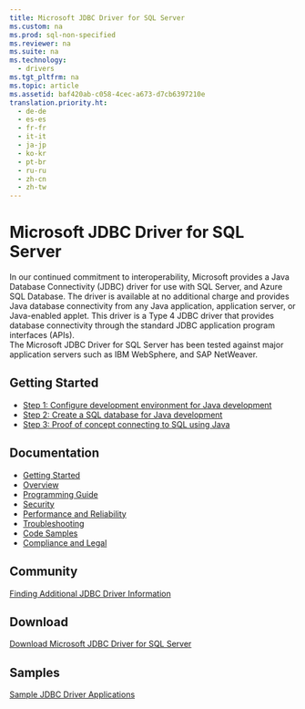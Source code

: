 ```yaml
---
title: Microsoft JDBC Driver for SQL Server
ms.custom: na
ms.prod: sql-non-specified
ms.reviewer: na
ms.suite: na
ms.technology: 
  - drivers
ms.tgt_pltfrm: na
ms.topic: article
ms.assetid: baf420ab-c058-4cec-a673-d7cb6397210e
translation.priority.ht: 
  - de-de
  - es-es
  - fr-fr
  - it-it
  - ja-jp
  - ko-kr
  - pt-br
  - ru-ru
  - zh-cn
  - zh-tw
---
```

# Microsoft JDBC Driver for SQL Server
  In our continued commitment to interoperability, Microsoft provides a Java Database Connectivity \(JDBC\) driver for use with SQL Server, and Azure SQL Database. The driver is available at no additional charge and provides Java database connectivity from any Java application, application server, or Java\-enabled applet. This driver is a Type 4 JDBC driver that provides database connectivity through the standard JDBC application program interfaces \(APIs\).  
The Microsoft JDBC Driver for SQL Server has been tested against major application servers such as IBM WebSphere, and SAP NetWeaver.  
  
## Getting Started  
* [Step 1: Configure development environment for Java development](Step%201:%20Configure%20development%20environment%20for%20Java%20development.md)  
* [Step 2: Create a SQL database for Java development](Step%202:%20Create%20a%20SQL%20database%20for%20Java%20development.md)  
* [Step 3: Proof of concept connecting to SQL using Java](Step%203:%20Proof%20of%20concept%20connecting%20to%20SQL%20using%20Java.md)  
  
## Documentation  
* [Getting Started](../content/Getting-Started-with-the-JDBC-Driver.md)
* [Overview](../content/Overview-of-the-JDBC-Driver.md)  
* [Programming Guide](../content/Programming-Guide-for-JDBC-SQL-Driver.md)
* [Security](../content/Securing-JDBC-Driver-Applications.md)  
* [Performance and Reliability](../content/Improving-Performance-and-Reliability-with-the-JDBC-Driver.md)  
* [Troubleshooting](../content/Diagnosing-Problems-with-the-JDBC-Driver.md)
* [Code Samples](../content/Sample-JDBC-Driver-Applications.md) 
* [Compliance and Legal](../content/Compliance-and-Legal-for-the-JDBC-SQL-Driver.md)  
  
## Community  
 [Finding Additional JDBC Driver Information](../content/Finding-Additional-JDBC-Driver-Information.md)  
  
## Download  
 [Download Microsoft JDBC Driver for SQL Server](../content/Download-Microsoft-JDBC-Driver-for-SQL-Server.md)  
  
## Samples  
 [Sample JDBC Driver Applications](../content/Sample-JDBC-Driver-Applications.md)  
  
  